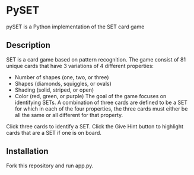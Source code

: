 # PySET
pySET is a Python implementation of the SET card game

## Description 
SET is a card game based on pattern recognition. The game consist of 81 unique cards that have 3 variations of 4 different properties:
* Number of shapes (one, two, or three)
* Shapes (diamonds, squiggles, or ovals)
* Shading (solid, striped, or open)
* Color (red, green, or purple)
The goal of the game focuses on identifying SETs. A combination of three cards are defined to be a SET for which in each of the four properties, the three cards must either be all the same or all different for that property.

Click three cards to identify a SET. Click the Give Hint button to highlight cards that are a SET if one is on board.

## Installation
Fork this repository and run app.py.
